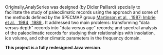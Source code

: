 Originally,AnalySeries was designed (by Didier Paillard) specially to facilitate the study of paleoclimatic records using the approach and some of the methods defined by the SPECMAP group [Martinson et al. , 1987; Imbrie et al. , 1984 , 1989 ](.md). It addressed two main problems: transforming "data versus depth" records into "data versus age" records; and spectral analysis of the paleoclimatic records for studying their relationships with insolation, ice volume, and other climatic parameters in the frequency domain.

**This project is a fully redesigned Java version**.